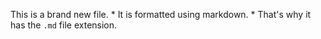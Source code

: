 This is a brand new file. * It is formatted using markdown. * That's why it has the `.md` file extension.
